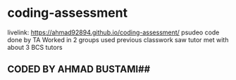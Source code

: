 # coding-assessment
livelink: https://ahmad92894.github.io/coding-assessment/
psudeo code done by TA
Worked in 2 groups
used previous classwork 
saw tutor 
met with about 3 BCS tutors
## CODED BY AHMAD BUSTAMI##
